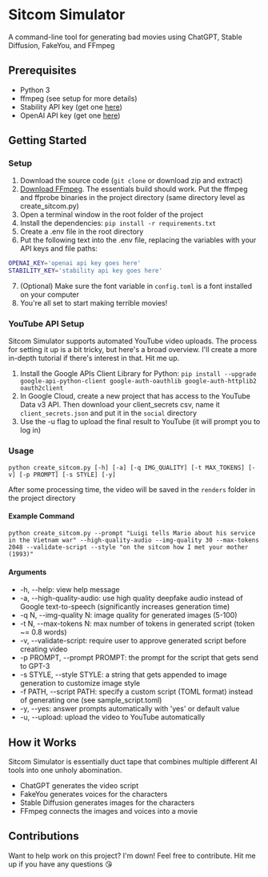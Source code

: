 # Sitcom Simulator
A command-line tool for generating bad movies using ChatGPT, Stable Diffusion, FakeYou, and FFmpeg

## Prerequisites
- Python 3
- ffmpeg (see setup for more details)
- Stability API key (get one [here](https://beta.dreamstudio.ai/membership?tab=apiKeys))
- OpenAI API key (get one [here](https://openai.com/api/))

## Getting Started
### Setup
1. Download the source code (`git clone` or download zip and extract)
2. [Download FFmpeg](https://ffmpeg.org/download.html). The essentials build should work. Put the ffmpeg and ffprobe binaries in the project directory (same directory level as create_sitcom.py)
3. Open a terminal window in the root folder of the project
4. Install the dependencies: `pip install -r requirements.txt`
5. Create a .env file in the root directory
6. Put the following text into the .env file, replacing the variables with your API keys and file paths:
```bash
OPENAI_KEY='openai api key goes here'
STABILITY_KEY='stability api key goes here'
```
7. (Optional) Make sure the font variable in `config.toml` is a font installed on your computer
8. You're all set to start making terrible movies!

### YouTube API Setup
Sitcom Simulator supports automated YouTube video uploads. The process for setting it up is a bit tricky, but here's a broad overview. I'll create a more in-depth tutorial if there's interest in that. Hit me up.
1. Install the Google APIs Client Library for Python: `pip install --upgrade google-api-python-client google-auth-oauthlib google-auth-httplib2 oauth2client`
2. In Google Cloud, create a new project that has access to the YouTube Data v3 API. Then download your client_secrets csv, name it `client_secrets.json` and put it in the `social` directory
3. Use the -u flag to upload the final result to YouTube (it will prompt you to log in)

### Usage
`python create_sitcom.py [-h] [-a] [-q IMG_QUALITY] [-t MAX_TOKENS] [-v] [-p PROMPT] [-s STYLE] [-y]`

After some processing time, the video will be saved in the `renders` folder in the project directory

#### Example Command
`python create_sitcom.py --prompt "Luigi tells Mario about his service in the Vietnam war" --high-quality-audio --img-quality 30 --max-tokens 2048 --validate-script --style "on the sitcom how I met your mother (1993)"`

#### Arguments
- -h, --help: view help message
- -a, --high-quality-audio: use high quality deepfake audio instead of Google text-to-speech (significantly increases generation time)
- -q N, --img-quality N: image quality for generated images (5-100)
- -t N, --max-tokens N: max number of tokens in generated script (token ~= 0.8 words)
- -v, --validate-script: require user to approve generated script before creating video
- -p PROMPT, --prompt PROMPT: the prompt for the script that gets send to GPT-3
- -s STYLE, --style STYLE: a string that gets appended to image generation to customize image style
- -f PATH, --script PATH: specify a custom script (TOML format) instead of generating one (see sample_script.toml)
- -y, --yes: answer prompts automatically with 'yes' or default value
- -u, --upload: upload the video to YouTube automatically

## How it Works
Sitcom Simulator is essentially duct tape that combines multiple different AI tools into one unholy abomination.
- ChatGPT generates the video script
- FakeYou generates voices for the characters
- Stable Diffusion generates images for the characters
- FFmpeg connects the images and voices into a movie

## Contributions
Want to help work on this project? I'm down! Feel free to contribute. Hit me up if you have any questions 😘
